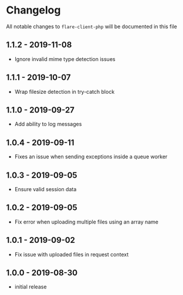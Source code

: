 # Changelog

All notable changes to `flare-client-php` will be documented in this file

## 1.1.2 - 2019-11-08

- Ignore invalid mime type detection issues

## 1.1.1 - 2019-10-07

- Wrap filesize detection in try-catch block

## 1.1.0 - 2019-09-27

- Add ability to log messages

## 1.0.4 - 2019-09-11

- Fixes an issue when sending exceptions inside a queue worker

## 1.0.3 - 2019-09-05

- Ensure valid session data

## 1.0.2 - 2019-09-05

- Fix error when uploading multiple files using an array name

## 1.0.1 - 2019-09-02

- Fix issue with uploaded files in request context

## 1.0.0 - 2019-08-30

- initial release
